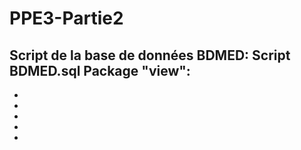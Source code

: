 PPE3-Partie2
============
Script de la base de données BDMED: Script BDMED.sql
Package "view":
- 
- 
- 
- 
- 
- 
